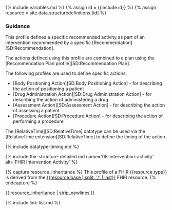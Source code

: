 {% include variables.md %}
{% assign id = {{include.id}} %}
{% assign resource = site.data.structuredefinitions.[id] %}

### Guidance

This profile defines a specific recommended activity as part of an intervention recommended by a specific [Recommendation][SD:Recommendation].

The actions defined using this profile are combined to a plan using the [Recommendation Plan profile][SD:Recommendation Plan].

The following profiles are used to define specific actions:
* [Body Positioning Action][SD:Body Positioning Action] - for describing the action of positioning a patient
* [Drug Administration Action][SD:Drug Administration Action] - for describing the action of administering a drug
* [Assessment Action][SD:Assessment Action] - for describing the action of assessing a patient
* [Procedure Action][SD:Procedure Action] - for describing the action of performing a procedure

The [RelativeTime][SD:RelativeTime] datatype can be used via the [RelativeTime extension][SD:RelativeTime] to define the timing of the action.

{% include datatype-timing.md %}

{% include fhir-structure-detailed.md name='08-intervention-activity' alt='FHIR Intervention Activity' %}

{% capture resource_inheritance %}
This profile of a FHIR {{resource.type}} is derived from the [{{resource.base | split: '/' | last}}]({{resource.base}}) FHIR resource.
{% endcapture %}

{{ resource_inheritance | strip_newlines }}

{% include link-list.md %}
